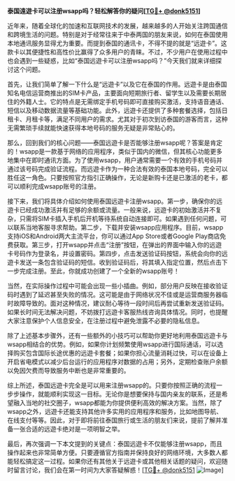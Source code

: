 **泰国遠遊卡可以注册wsapp吗？轻松解答你的疑问[[TG💪+ @donk5151](https://t.me/s/donk5151)]**

近年来，随着全球化的加速和互联网技术的发展，越来越多的人开始关注跨国通信和跨境生活的问题。特别是对于经常往来于中泰两国的朋友来说，如何在泰国使用本地通讯服务显得尤为重要。而提到泰国的通讯卡，不得不提的就是“远遊卡”。这款卡以其便捷性和高性价比赢得了众多用户的青睐。不过，不少用户在使用过程中也会遇到一些疑惑，比如“泰国远遊卡可以注册wsapp吗？”今天我们就来详细探讨这个问题。

首先，让我们简单了解一下什么是“远遊卡”以及它在泰国的作用。远遊卡是由泰国知名电信运营商推出的SIM卡产品，主要面向短期旅行者、留学生以及需要长期居住的外籍人士。它的特点是无需绑定手机号码即可直接购买激活，支持语音通话、短信以及移动数据流量等基础功能。此外，远遊卡还提供了多种套餐选择，包括日租卡、月租卡等，满足不同用户的需求。尤其对于初次到访泰国的游客而言，这种无需繁琐手续就能快速获得本地号码的服务无疑是非常贴心的。

那么，回到我们的核心问题——泰国远遊卡是否能够注册wsapp呢？答案是肯定的！wsapp是一款基于网络的应用程序，类似于国内的微信，但其核心功能更多地集中在即时通讯方面。为了使用wsapp，用户通常需要一个有效的手机号码并通过该号码完成验证流程。而远遊卡作为一种合法有效的泰国本地号码，完全可以胜任这一角色。只要按照官方指引正确操作，无论是新购卡还是已激活的老卡，都可以顺利完成wsapp账号的注册。

接下来，我们将具体介绍如何使用泰国远遊卡注册wsapp。第一步，确保你的远遊卡已经成功激活并有足够的余额或流量。一般来说，远遊卡的初始激活并不复杂，只需将SIM卡插入手机后开机等待系统自动连接即可。如果遇到任何问题，可以联系当地客服寻求帮助。第二步，下载并安装wsapp应用程序。目前，wsapp支持iOS和Android两大主流平台，你可以通过App Store或者Google Play商店免费获取。第三步，打开wsapp并点击“注册”按钮，在弹出的界面中输入你的远遊卡号码作为登录名，并设置密码。第四步，点击发送验证码按钮，系统会向你的远遊卡发送一条包含验证码的短信。收到验证码后，将其填入指定位置，然后点击下一步完成注册。至此，你就成功创建了一个全新的wsapp账号！

当然，在实际操作过程中可能会出现一些小插曲。例如，部分用户反映在接收验证码时遇到了延迟甚至失败的情况。这可能是由于网络状况不佳或是运营商服务器临时故障导致的。面对这种情况，建议耐心等待一段时间后再尝试重新发送验证码。如果长时间无法解决问题，不妨拨打远遊卡客服热线咨询具体情况。同时，也提醒大家注意保护个人信息安全，在注册过程中避免泄露不必要的隐私信息。

除了上述基本步骤外，还有一些额外的小技巧可以帮助你更好地利用泰国远遊卡与wsapp相结合的优势。例如，如果你计划频繁使用wsapp进行国际通话，可以选择购买包含国际长途优惠的远遊卡套餐；如果你担心流量消耗过快，可以在设备上开启省电模式以减少后台运行的应用程序对数据的占用；另外，定期检查账户余额以免因欠费而导致服务中断也是非常重要的。

综上所述，泰国远遊卡完全是可以用来注册wsapp的。只要你按照正确的流程一步步操作，就能顺利实现这一目标。无论你是想要保持与国内亲友的联系，还是希望融入当地的社交圈子，wsapp都能为你提供便利高效的解决方案。当然，除了wsapp之外，远遊卡还能支持其他许多实用的应用程序和服务，比如地图导航、在线支付等等。因此，对于即将前往泰国旅行或生活的朋友们来说，提前了解并准备一张合适的远遊卡绝对是一项明智之举。

最后，再次强调一下本文提到的关键点：泰国远遊卡不仅能够注册wsapp，而且操作起来也非常简单方便。只要遵循官方指南并保持良好的网络环境，大多数人都能轻松搞定这一过程。如果你还有其他关于远遊卡或其他相关话题的疑问，欢迎随时留言讨论，我们会在第一时间为大家答疑解惑！[[TG💪+ @donk5151](https://t.me/s/donk5151) ![Image](https://i.postimg.cc/rwNCRYN7/Snipaste-2025-04-30-17-27-05.png)]